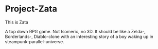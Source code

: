 # Project-Zata
This is Zata

A top down RPG game. Not Isomeric, no 3D.
It should be like a Zelda-, Borderlands-, Diablo-clone with an interesting story of a boy waking up in steampunk-parallel-universe.
